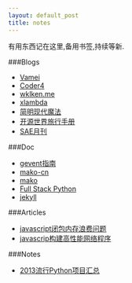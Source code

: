 ```yaml
---
layout: default_post
title: notes
---
```


有用东西记在这里,备用书签,持续等新.

###Blogs
+	[Vamei](http://www.cnblogs.com/vamei)
+	[Coder4](http://www.coder4.com)
+	[wklken.me](http://wklken.me/)
+	[xlambda](http://xlambda.com/)
+	[简明现代魔法](http://www.nowamagic.net/)
+	[开源世界旅行手册](http://i.linuxtoy.org/docs/guide/index.html)
+	[SAE月刊](http://blog.sae.sina.com.cn/?x=0&y=0&s=SAE%E6%9C%88%E5%88%8A)

###Doc
+	[gevent指南](http://xlambda.com/gevent-tutorial/)
+	[mako-cn](http://docs.makotemplates.org/en/latest/)
+	[mako](http://help.42qu.com/code/mako.html)
+	[Full Stack Python](http://www.fullstackpython.com/)
+	[jekyll](http://jekyllcn.com/)


###Articles
+	[javascript闭包内存浪费问题](http://www.blogbus.com/ramiel-logs/225063778.html)
+	[javascrip构建高性能网络程序](http://www.blogbus.com/ramiel-logs/224887588.html)

###Notes
+	[2013流行Python项目汇总](http://www.iteye.com/news/28717-2013-top-python-projects)
